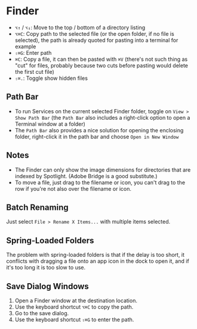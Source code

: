# Finder

- `⌥↑` / `⌥↓`: Move to the top / bottom of a directory listing
- `⌥⌘C`: Copy path to the selected file (or the open folder, if no file is selected), the path is already quoted for pasting into a terminal for example
- `⇧⌘G`: Enter path
- `⌘C`: Copy a file, it can then be pasted with `⌘V` (there's not such thing as "cut" for files, probably because two cuts before pasting would delete the first cut file)
- `⇧⌘.`: Toggle show hidden files

## Path Bar

- To run Services on the current selected Finder folder, toggle on `View > Show Path Bar` (the `Path Bar` also includes a right-click option to open a Terminal window at a folder)
- The `Path Bar` also provides a nice solution for opening the enclosing folder, right-click it in the path bar and choose `Open in New Window`

## Notes

- The Finder can only show the image dimensions for directories that are indexed by Spotlight. (Adobe Bridge is a good substitute.)
- To move a file, just drag to the filename or icon, you can't drag to the row if you're not also over the filename or icon.

## Batch Renaming

Just select `File > Rename X Items...` with multiple items selected.

## Spring-Loaded Folders

The problem with spring-loaded folders is that if the delay is too short, it conflicts with dragging a file onto an app icon in the dock to open it, and if it's too long it is too slow to use.

## Save Dialog Windows

1. Open a Finder window at the destination location.
2. Use the keyboard shortcut `⌥⌘C` to copy the path.
3. Go to the save dialog.
3. Use the keyboard shortcut `⇧⌘G` to enter the path.